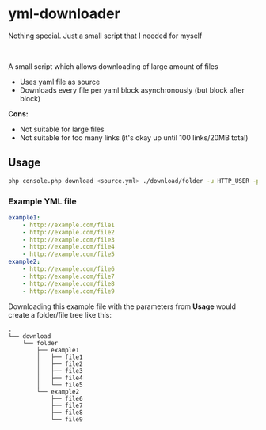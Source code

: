 # yml-downloader

Nothing special. Just a small script that I needed for myself

<br>

A small script which allows downloading of large amount of files
- Uses yaml file as source
- Downloads every file per yaml block asynchronously (but block after block)

**Cons:**
- Not suitable for large files
- Not suitable for too many links (it's okay up until 100 links/20MB total)


## Usage

```bash
php console.php download <source.yml> ./download/folder -u HTTP_USER -p HTTP_PASSWORD
```

### Example YML file

```yaml
example1:
    - http://example.com/file1
    - http://example.com/file2
    - http://example.com/file3
    - http://example.com/file4
    - http://example.com/file5
example2:
    - http://example.com/file6
    - http://example.com/file7
    - http://example.com/file8
    - http://example.com/file9
```

Downloading this example file with the parameters from **Usage** would create a folder/file tree like this:
```
.
└── download
    └── folder
        ├── example1
        │   ├── file1
        │   ├── file2
        │   ├── file3
        │   ├── file4
        │   └── file5
        └── example2
            ├── file6
            ├── file7
            ├── file8
            └── file9
```
